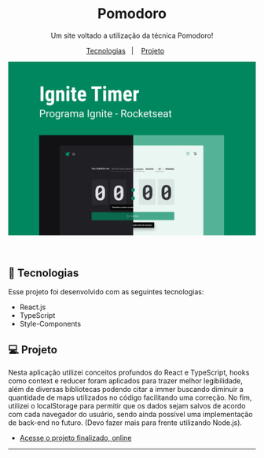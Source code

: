 <h1 align="center"> Pomodoro </h1>

<p align="center">
Um site voltado a utilização da técnica Pomodoro! <br/>
</p>

<p align="center">
  <a href="#-tecnologias">Tecnologias</a>&nbsp;&nbsp;&nbsp;|&nbsp;&nbsp;&nbsp;
  <a href="#-projeto">Projeto</a>&nbsp;&nbsp;&nbsp; &nbsp;&nbsp;&nbsp;
</p>

<p align="center">
  <img alt="License" src="https://github.com/IgorGMendonca/Pomodoro/blob/main/Capa-pomodoro.png">
</p>

<br>

## 🚀 Tecnologias

Esse projeto foi desenvolvido com as seguintes tecnologias:

- React.js
- TypeScript
- Style-Components

## 💻 Projeto

Nesta aplicação utilizei conceitos profundos do React e TypeScript, hooks como context e reducer foram aplicados para trazer melhor legibilidade, 
além de diversas bibliotecas podendo citar a immer buscando diminuir a quantidade de maps utilizados no código facilitando uma correção. No fim, utilizei o localStorage
para permitir que os dados sejam salvos de acordo com cada navegador do usuário, sendo ainda possível uma implementação de back-end no futuro. (Devo fazer mais 
para frente utilizando Node.js).

- [Acesse o projeto finalizado, online](https://pomodoro-igm.netlify.app/)

---
